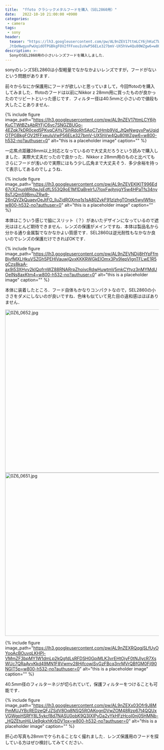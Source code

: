```yaml
---
title:  "ffoto クラシックメタルフードを購入（SEL2860用）"
date:   2022-10-10 21:00:00 +0900
categories: 
 - camera
tags:
 - sony
header:
  teaser: "https://lh3.googleusercontent.com/pw/AL9nZEV17ttmLCY6jhKuCTWtBZsAbRYFjC6vc7SNGZBUGo-4EZqk7kDR0ced5PKyqCAYs7SihRdoRh5AoC7zHmb9Vd\
 _JtQeNwgyxPwUqidOTPGBkgFOV2fFFxeuIuVwP56ELe327bmV-UX5hVw4Qu80WZgw6=w800-h532-no?authuser=0"
description: >-
  SonyのSEL2860用の小さいレンズフードを購入しました．
---
```



sonyのレンズSEL2860は小型軽量でなかなかよいレンズですが，フードがないという問題があります．



前々からなにか保護用にフードが欲しいと思っていまして，今回ffotoのを購入してみました．ffotoのフードは以前にNikkor z 28mm用に買ったものが良かったのでリピートといった感じです．フィルター径は40.5mmと小さいので値段も大したことありません．

{% include figure image_path="https://lh3.googleusercontent.com/pw/AL9nZEV17ttmLCY6jhKuCTWtBZsAbRYFjC6vc7SNGZBUGo-4EZqk7kDR0ced5PKyqCAYs7SihRdoRh5AoC7zHmb9Vd_JtQeNwgyxPwUqidOTPGBkgFOV2fFFxeuIuVwP56ELe327bmV-UX5hVw4Qu80WZgw6=w800-h532-no?authuser=0" alt="this is a placeholder image" caption="" %}

一応焦点距離28mm以上対応となっているので大丈夫だろうという読みで購入しました．実際大丈夫だったので良かった．Nikkor z 28mm用のものと比べてもさらにフードが浅いので実際にはもう少し広角まで大丈夫そう．多少余裕を持って表示してあるのでしょうね．

{% include figure image_path="https://lh3.googleusercontent.com/pw/AL9nZEVEKlKlT996Ed67cXZnusWRdwJsEdfL553Q9oE1M1DaBrelr1J7IoxFwjhnjgY5w4HPaTfs34ny8sTJQmS9BmuZRw9-26nQVZkQuaevOeJtFO_lluZjdROXmq1s1sA80ZvkF91zlzhgTOnek5wyIWfq=w800-h532-no?authuser=0" alt="this is a placeholder image" caption="" %}


本体はこういう感じで脇にスリット（？）があいたデザインになっているので遮光はほとんど期待できません．レンズの保護がメインですね．本体は製品名から分かる通り金属製でなかなかよい質感です．SEL2860は逆光耐性もなかなか良いのでレンズの保護だけできればOKです．

{% include figure image_path="https://lh3.googleusercontent.com/pw/AL9nZEVNDij8HYpFfmBjyfMXLHkuVSZGh5PEHlVauwjQvxKKKRWGkEIOmx3Px9IepVIgnTFLwE1R5gCzs8kaA-ax9i53XHyv2kIQofrnWZ88RNARrpZhoivcRdwHuwtmV5mkCYtyz3nMYMdUOeINs8axKtm4=w800-h532-no?authuser=0" alt="this is a placeholder image" caption="" %}


本体に装着したところ．フード自体もかなりコンパクトなので，SEL2860の小ささをダメにしないのが良いですね．色味も似ていて見た目の違和感はほぼありません．

<a href="https://blog-imgs-151.fc2.com/d/i/r/diracconstant6582evs/0Z6_0652.jpg" target="_blank"><img src="https://blog-imgs-151.fc2.com/d/i/r/diracconstant6582evs/0Z6_0652.jpg" alt="0Z6_0652.jpg" border="0" width="800" height="532" /></a>
<a href="https://blog-imgs-151.fc2.com/d/i/r/diracconstant6582evs/0Z6_0651.jpg" target="_blank"><img src="https://blog-imgs-151.fc2.com/d/i/r/diracconstant6582evs/0Z6_0651.jpg" alt="0Z6_0651.jpg" border="0" width="800" height="532" /></a>

{% include figure image_path="https://lh3.googleusercontent.com/pw/AL9nZEXRQqgjSLfUyOYooAcBOuvqLKHPl-VMmZF3bpMY1W1dmLp2kQgfdLsRFDSH0GpiMLK3vrEHtOjyF0tNJIycR7XsWUc7QRaAvvKkd49MN1F8Vwmv28HjfcowiSvGzFBcq3nrMVrQBfGM0Fjl90NGlT5p=w800-h532-no?authuser=0" alt="this is a placeholder image" caption="" %}

40.5mm径のフィルターネジが切られていて，保護フィルターをつけることも可能です．

{% include figure image_path="https://lh3.googleusercontent.com/pw/AL9nZEXx03Ofr9J8MPmMUJYBcREDzeQFJZSdV8Oq8NSQ5ROAKognDVwZOM48Rzp67t4QQUxVGWgpHSRfY8L5ykcf8d7NASU0obK9Q3IXIPyDa2vYkHFzHcoI0nj05HMNb-_HQZEtunHiLUe9gkxhKrbDV1ox=w800-h532-no?authuser=0" alt="this is a placeholder image" caption="" %}

肝心の写真も28mmでケられることなく撮れました．レンズ保護用のフードを探している方はぜひ検討してみてください．


